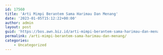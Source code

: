 ```yaml
---
id: 17560
title: 'Arti Mimpi Berantem Sama Harimau Dan Menang'
date: '2023-01-05T15:12:22+00:00'
author: admin
layout: post
guid: 'https://bos.awn.biz.id/arti-mimpi-berantem-sama-harimau-dan-menang/'
permalink: /arti-mimpi-berantem-sama-harimau-dan-menang/
categories:
    - Uncategorized
---
```


